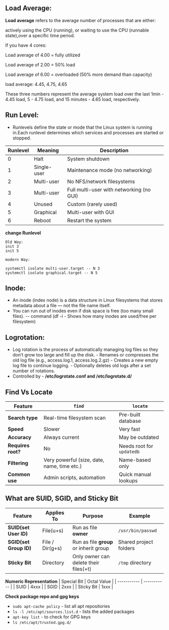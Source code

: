 ## Load Average:

**Load average** refers to the average number of processes that are either:

actively using the CPU (running), or waiting to use the CPU (runnable state),over a specific time period.

If you have 4 cores:

Load average of 4.00 = fully utilized

Load average of 2.00 = 50% load

Load average of 6.00 = overloaded (50% more demand than capacity)

load average: 4.45, 4.75, 4.65

These three numbers represent the average system load over the last 1min - 4.45 load, 5 - 4.75 load, and 15 minutes - 4.65 load, respectively.

## Run Level:

- Runlevels define the state or mode that the Linux system is running in.Each runlevel determines which services and processes are started or stopped.

| Runlevel | Meaning     | Description                              |
| -------- | ----------- | ---------------------------------------- |
| 0        | Halt        | System shutdown                          |
| 1        | Single-user | Maintenance mode (no networking)         |
| 2        | Multi-user  | No NFS/network filesystems               |
| 3        | Multi-user  | Full multi-user with networking (no GUI) |
| 4        | Unused      | Custom (rarely used)                     |
| 5        | Graphical   | Multi-user with GUI                      |
| 6        | Reboot      | Restart the system                       |

**change Runlevel**

```
Old Way:
init 3
init 5

modern Way:

systemctl isolate multi-user.target -- N 3
systemctl isolate graphical.target -- N 5
```

## Inode:

- An inode (index node) is a data structure in Linux filesystems that stores metadata about a file — not the file name itself.
- You can run out of inodes even if disk space is free (too many small files). -- command (df -i - Shows how many inodes are used/free per filesystem)

## Logrotation:

- Log rotation is the process of automatically managing log files so they don’t grow too large and fill up the disk.
      - Renames or compresses the old log file (e.g., access.log.1, access.log.2.gz)
      - Creates a new empty log file to continue logging.
      - Optionally deletes old logs after a set number of rotations.
- Controlled by - **/etc/logrotate.conf and /etc/logrotate.d/** 

## Find Vs Locate

| Feature            | `find`                           | `locate`                  |
| ------------------ | -------------------------------- | ------------------------- |
| **Search type**    | Real-time filesystem scan        | Pre-built database        |
| **Speed**          | Slower                           | Very fast                 |
| **Accuracy**       | Always current                   | May be outdated           |
| **Requires root?** | No                               | Needs root for `updatedb` |
| **Filtering**      | Very powerful (size, date, name, time etc.) | Name-based only           |
| **Common use**     | Admin scripts, automation        | Quick manual lookups      |

## What are SUID, SGID, and Sticky Bit

| Feature        | Applies To | Purpose                                | Example                |
| -------------- | ---------- | -------------------------------------- | ---------------------- |
| **SUID(set User ID)**       | File(u+s)       | Run as file **owner**                  | `/usr/bin/passwd`      |
| **SGID(set Group ID)**       | File / Dir(g+s) | Run as file **group** or inherit group | Shared project folders |
| **Sticky Bit** | Directory  | Only owner can delete their files(+t)      | `/tmp` directory       |

**Numeric Representation**
| Special Bit | Octal Value |
| ----------- | ----------- |
| SUID        | 4xxx        |
| SGID        | 2xxx        |
| Sticky Bit  | 1xxx        |

**Check package repo and gpg keys**
- ``` sudo apt-cache policy ``` - list all apt repositories
- ``` ls -l /etc/apt/sources.list.d ``` - lists the added packages
- ``` apt-key list ``` - to check for GPG keys
- ``` ls /etc/apt/trusted.gpg.d/ ``` 


